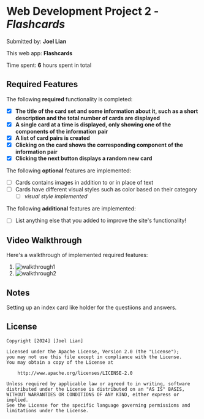 # Web Development Project 2 - *Flashcards*

Submitted by: **Joel Lian**

This web app: **Flashcards**

Time spent: **6** hours spent in total

## Required Features

The following **required** functionality is completed:

- [x] **The title of the card set and some information about it, such as a short description and the total number of cards are displayed**
- [x] **A single card at a time is displayed, only showing one of the components of the information pair**
- [x] **A list of card pairs is created**
- [x] **Clicking on the card shows the corresponding component of the information pair**
- [x] **Clicking the next button displays a random new card**

The following **optional** features are implemented:

- [ ] Cards contains images in addition to or in place of text
- [ ] Cards have different visual styles such as color based on their category
  - [ ] *visual style implemented*

The following **additional** features are implemented:

* [ ] List anything else that you added to improve the site's functionality!

## Video Walkthrough

Here's a walkthrough of implemented required features:
1. ![walkthrough1](https://github.com/joellian/Flashcards/assets/65100772/cc5e995e-db67-4a67-89f4-b50c05081a3b)
2. ![walkthrough2](https://github.com/joellian/Flashcards/assets/65100772/1ee9bc7d-0aee-4fdd-9a91-29965c48eb55)


## Notes

Setting up an index card like holder for the questiions and answers. 

## License

    Copyright [2024] [Joel Lian]

    Licensed under the Apache License, Version 2.0 (the "License");
    you may not use this file except in compliance with the License.
    You may obtain a copy of the License at

        http://www.apache.org/licenses/LICENSE-2.0

    Unless required by applicable law or agreed to in writing, software
    distributed under the License is distributed on an "AS IS" BASIS,
    WITHOUT WARRANTIES OR CONDITIONS OF ANY KIND, either express or implied.
    See the License for the specific language governing permissions and
    limitations under the License.
